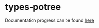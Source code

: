 # types-potree

Documentation progress can be found [here](https://docs.google.com/spreadsheets/d/1C1ZB3nbh-jcsHpI1QmaNiIxomxK1GouNQkZm4pVdg0g/edit?usp=sharing)